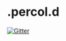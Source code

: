 # .percol.d

[![Gitter](https://badges.gitter.im/Join%20Chat.svg)](https://gitter.im/haya14busa/.percol.d?utm_source=badge&utm_medium=badge&utm_campaign=pr-badge&utm_content=badge)